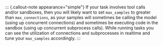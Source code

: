 ::: {.callout-note appearance="simple"}
If your task involves tool calls and/or sandboxes, then you will likely want to set `max_samples` to greater than `max_connections`, as your samples will sometimes be calling the model (using up concurrent connections) and sometimes be executing code in the sandbox (using up concurrent subprocess calls). While running tasks you can see the utilization of connections and subprocesses in realtime and tune your `max_samples` accordingly.
:::
